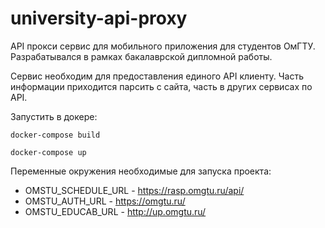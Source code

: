 # university-api-proxy

API прокси сервис для мобильного приложения для студентов ОмГТУ. Разрабатывался в рамках бакалаврской дипломной работы.

Сервис необходим для предоставления единого API клиенту. Часть информации приходится парсить с сайта, часть в других
сервисах по API.

Запустить в докере:

`docker-compose build`

`docker-compose up`

Переменные окружения необходимые для запуска проекта:

* OMSTU_SCHEDULE_URL - https://rasp.omgtu.ru/api/
* OMSTU_AUTH_URL - https://omgtu.ru/
* OMSTU_EDUCAB_URL - http://up.omgtu.ru/
